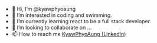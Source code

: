 - 👋 Hi, I’m @kyawphyoaung
- 👀 I’m interested in coding and swimming.
- 🌱 I’m currently learning react to be a full stack developer.
- 💞️ I’m looking to collaborate on ...
- 📫 How to reach me <a href="https://www.linkedin.com/in/kyawphyoaung/">KyawPhyoAung (LinkedIn) <a>

<!---
kyawphyoaung/kyawphyoaung is a ✨ special ✨ repository because its `README.md` (this file) appears on your GitHub profile.
You can click the Preview link to take a look at your changes.
--->
